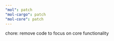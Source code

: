 ```yaml
---
"mol": patch
"mol-cargo": patch
"mol-core": patch
---
```


chore: remove code to focus on core functionality
